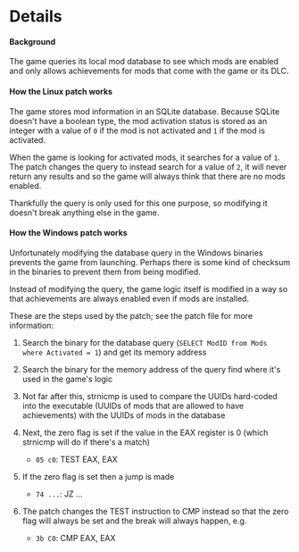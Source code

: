 # Details

#### Background

The game queries its local mod database to see which mods are enabled and only allows achievements for mods that come with the game or its DLC.

#### How the Linux patch works

The game stores mod information in an SQLite database. Because SQLite doesn't have a boolean type, the mod activation status is stored as an integer with a value of `0` if the mod is not activated and `1` if the mod is activated.

When the game is looking for activated mods, it searches for a value of `1`. The patch changes the query to instead search for a value of `2`, it will never return any results and so the game will always think that there are no mods enabled.

Thankfully the query is only used for this one purpose, so modifying it doesn't break anything else in the game.

#### How the Windows patch works

Unfortunately modifying the database query in the Windows binaries prevents the game from launching. Perhaps there is some kind of checksum in the binaries to prevent them from being modified.

Instead of modifying the query, the game logic itself is modified in a way so that achievements are always enabled even if mods are installed.

These are the steps used by the patch; see the patch file for more information:

1. Search the binary for the database query (`SELECT ModID from Mods where Activated = 1`) and get its memory address
1. Search the binary for the memory address of the query find where it's used in the game's logic
1. Not far after this, strnicmp is used to compare the UUIDs hard-coded into the executable (UUIDs of mods that are allowed to have achievements) with the UUIDs of mods in the database
1. Next, the zero flag is set if the value in the EAX register is 0 (which strnicmp will do if there's a match)

   - `85 c0`: TEST EAX, EAX

1. If the zero flag is set then a jump is made

   - `74 ...`: JZ ...

1. The patch changes the TEST instruction to CMP instead so that the zero flag will always be set and the break will always happen, e.g.

   - `3b C0`: CMP EAX, EAX
